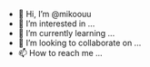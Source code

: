 - 👋 Hi, I’m @mikoouu
- 👀 I’m interested in ...
- 🌱 I’m currently learning ...
- 💞️ I’m looking to collaborate on ...
- 📫 How to reach me ...

<!---
mikoouu/mikoouu is a ✨ special ✨ repository because its `README.md` (this file) appears on your GitHub profile.
You can click the Preview link to take a look at your changes.
--->
